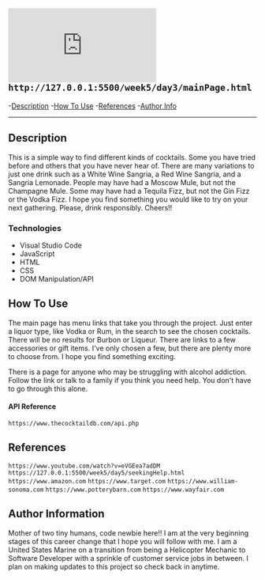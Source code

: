 ![Drink Some More, Drinks Galore](https://127.0.0.1:5500/week5/day3/mainPage.html)
```http://127.0.0.1:5500/week5/day3/mainPage.html```
---

-[Description](#description)
-[How To Use](#how-to-use)
-[References](#references)
-[Author Info](#author-info)

---

## Description

This is a simple way to find different kinds of cocktails.  Some you have tried before and others that you have never hear of.  There are many variations to just one drink such as a White Wine Sangria, a Red Wine Sangria, and a Sangria Lemonade.  People may have had a Moscow Mule, but not the Champagne Mule.  Some may have had a Tequila Fizz, but not the Gin Fizz or the Vodka Fizz.  I hope you find something you would like to try on your next gathering.  Please, drink responsibly.  Cheers!!

### Technologies

- Visual Studio Code
- JavaScript
- HTML
- CSS
- DOM Manipulation/API

## How To Use

The main page has menu links that take you through the project.  Just enter a liquor type, like Vodka or Rum, in the search to see the chosen cocktails.  There will be no results for Burbon or Liqueur.  There are links to a few accessories or gift items.  I've only chosen a few, but there are plenty more to choose from.  I hope you find something exciting.

There is a page for anyone who may be struggling with alcohol addiction.  Follow the link or talk to a family if you think you need help.  You don't have to go through this alone.


#### API Reference

```https://www.thecocktaildb.com/api.php```

## References

```https://www.youtube.com/watch?v=eVGEea7adDM```
```https://127.0.0.1:5500/week5/day5/seekingHelp.html```
```https://www.amazon.com```
```https://www.target.com```
```https://www.william-sonoma.com```
```https://www.potterybarn.com```
```https://www.wayfair.com```


## Author Information

Mother of two tiny humans, code newbie here!!  I am at the very beginning stages of this career change that I hope you will follow with me.  I am a United States Marine on a transition from being a Helicopter Mechanic to Software Developer with a sprinkle of customer service jobs in between.  I plan on making updates to this project so check back in anytime.